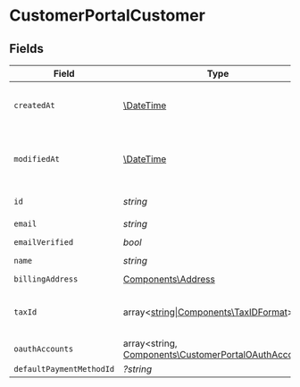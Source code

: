 # CustomerPortalCustomer


## Fields

| Field                                                                                                         | Type                                                                                                          | Required                                                                                                      | Description                                                                                                   | Example                                                                                                       |
| ------------------------------------------------------------------------------------------------------------- | ------------------------------------------------------------------------------------------------------------- | ------------------------------------------------------------------------------------------------------------- | ------------------------------------------------------------------------------------------------------------- | ------------------------------------------------------------------------------------------------------------- |
| `createdAt`                                                                                                   | [\DateTime](https://www.php.net/manual/en/class.datetime.php)                                                 | :heavy_check_mark:                                                                                            | Creation timestamp of the object.                                                                             |                                                                                                               |
| `modifiedAt`                                                                                                  | [\DateTime](https://www.php.net/manual/en/class.datetime.php)                                                 | :heavy_check_mark:                                                                                            | Last modification timestamp of the object.                                                                    |                                                                                                               |
| `id`                                                                                                          | *string*                                                                                                      | :heavy_check_mark:                                                                                            | The ID of the object.                                                                                         |                                                                                                               |
| `email`                                                                                                       | *string*                                                                                                      | :heavy_check_mark:                                                                                            | N/A                                                                                                           |                                                                                                               |
| `emailVerified`                                                                                               | *bool*                                                                                                        | :heavy_check_mark:                                                                                            | N/A                                                                                                           |                                                                                                               |
| `name`                                                                                                        | *string*                                                                                                      | :heavy_check_mark:                                                                                            | N/A                                                                                                           |                                                                                                               |
| `billingAddress`                                                                                              | [Components\Address](../../Models/Components/Address.md)                                                      | :heavy_check_mark:                                                                                            | N/A                                                                                                           |                                                                                                               |
| `taxId`                                                                                                       | array<[string\|Components\TaxIDFormat](../../Models/Components/CustomerPortalCustomerTaxId.md)>               | :heavy_check_mark:                                                                                            | N/A                                                                                                           | [<br/>"911144442",<br/>"us_ein"<br/>]                                                                         |
| `oauthAccounts`                                                                                               | array<string, [Components\CustomerPortalOAuthAccount](../../Models/Components/CustomerPortalOAuthAccount.md)> | :heavy_check_mark:                                                                                            | N/A                                                                                                           |                                                                                                               |
| `defaultPaymentMethodId`                                                                                      | *?string*                                                                                                     | :heavy_minus_sign:                                                                                            | N/A                                                                                                           |                                                                                                               |